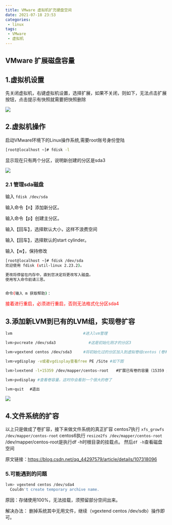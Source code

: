 ```yaml
---
title: VMware 虚拟机扩充硬盘空间
date: 2021-07-18 23:53
categories:
 - linux
tags:
 - VMware
 - 虚拟机
---
```


## VMware 扩展磁盘容量

## 1.虚拟机设置

先关闭虚拟机，右键虚拟机设置，选择扩展，如果不关闭，则如下，无法点击扩展按钮，点击提示有快照就需要把快照删除

![](https://19-blog.oss-cn-shenzhen.aliyuncs.com/20210701160612.png)

## 2.虚拟机操作

启动VMware环境下的Linux操作系统,需要root账号身份登陆

```bash
[root@localhost ~]# fdisk -l
```

显示现在只有两个分区，说明新创建的分区是sda3

![](https://19-blog.oss-cn-shenzhen.aliyuncs.com/20210701160846.png)

### 2.1 管理sda磁盘

输入 `fdisk /dev/sda`

输入命令【n】添加新分区。

输入命令【p】创建主分区。

输入【回车】，选择默认大小，这样不浪费空间

输入【回车】，选择默认的start cylinder。

输入【w】，保持修改

```bash
[root@localhost ~]# fdisk /dev/sda
欢迎使用 fdisk (util-linux 2.23.2)。

更改将停留在内存中，直到您决定将更改写入磁盘。
使用写入命令前请三思。


命令(输入 m 获取帮助)：
```

<font  color='red'>接着进行重启，必须进行重启，否则无法格式化分区sda4</font>

## 3.添加新LVM到已有的LVM组，实现卷扩容

```bash
lvm　　　　　　　　　　　　           #进入lvm管理

lvm>pvcreate /dev/sda3　　           #这是初始化刚才的分区3

lvm>vgextend centos /dev/sda3     #将初始化过的分区加入到虚拟卷组centos (卷和卷组的命令可以通过 vgdisplay )

lvm>vgdisplay -v或者vgdisplay查看free PE /Site #如下图

lvm>lvextend -l+15359 /dev/mapper/centos-root　　#扩展已有卷的容量（15359 是通过vgdisplay查看free PE /Site的大小）

lvm>pvdisplay #查看卷容量，这时你会看到一个很大的卷了

lvm>quit 　#退出
```

![](https://19-blog.oss-cn-shenzhen.aliyuncs.com/20211122101325.png)

## 4.文件系统的扩容

以上只是做成了卷扩容，接下来做文件系统的真正扩容
centos7执行
`xfs_growfs /dev/mapper/centos-root`
centos6执行
`resize2fs /dev/mapper/centos-root`
/dev/mapper/centos-root是执行df -h时根目录的挂载点。
然后`df -h`查看磁盘空间

原文链接：https://blog.csdn.net/qq_44297579/article/details/107318096

### 5.可能遇到的问题

```bash
lvm> vgextend centos /dev/sda4
  Couldn't create temporary archive name.
```

原因：存储使用100%，无法挂载，须预留部分空间出来。

解决办法：
删掉系统其中无用文件，继续（vgextend centos /dev/sdb）操作即可。